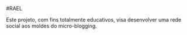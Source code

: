 #RAEL

Este projeto, com fins totalmente educativos, visa desenvolver uma rede social aos moldes do micro-blogging.
